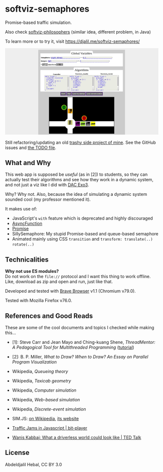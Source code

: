 # softviz-semaphores
Promise-based traffic simulation.

Also check [softviz-philosophers](https://github.com/djalilhebal/softviz-philosophers) (similar idea, different problem, in Java)

To learn more or to try it, visit https://djalil.me/softviz-semaphores/ 

![Screenshot](./images/thumbnail.png)

Still refactoring/updating an old [trashy side project of mine](https://djalil.me/trash/2019-12/dac-exo6/).
See the GitHub issues and [the TODO file](./TODO.md).


## What and Why
This web app is supposed be <em>useful</em> (as in \[2]) to students, so they can actually test their algorithms and see how they work in a dynamic system,
and not just a viz like I did with <a href="https://djalil.me/trash/2019-11/dac-exo3/?scenario=p1,p2,p3">DAC Exo3</a>.

Why? Why not. Also, because the idea of simulating a dynamic system sounded cool (my professor mentioned it).

It makes use of:
- JavaScript's <code>with</code> feature which is deprecated and highly discouraged
- <a href="https://developer.mozilla.org/en-US/docs/Web/JavaScript/Reference/Global_Objects/AsyncFunction">AsyncFunction</a>
- <a href="https://developer.mozilla.org/en-US/docs/Web/JavaScript/Reference/Global_Objects/Promise">Promise</a>
- SillySemaphore: My stupid Promise-based and queue-based semaphore
- Animated mainly using CSS `transition` and `transform: translate(..) rotate(..)`


## Technicalities
**Why not use ES modules?** \
Do not work on the `file://` protocol and I want this thing to work offline. Like, download as zip and open and run, just like that.

Developed and tested with <a href="https://brave.com/dre744">Brave Browser</a> v1.1 (Chromium v79.0).

Tested with Mozilla Firefox v76.0.

## References and Good Reads
These are some of the cool documents and topics I checked while making this...

- \[1]: Steve Carr and Jean Mayo and Ching-kuang Shene, <cite>ThreadMentor: A Pedagogical Tool for Multithreaded Programming</cite> (<a href="https://pages.mtu.edu/~shene/NSF-3/e-Book/index.html">tutorial</a>)

- \[2]: B. P. Miller, <cite>What to Draw? When to Draw? An Essay on Parallel Program Visualization</cite>

- Wikipedia, <i>Queueing theory</i>

- Wikipedia, <i>Taxicab geometry</i>

- Wikipedia, <i>Computer simulation</i>
- Wikipedia, <i>Web-based simulation</i>
- Wikipedia, <i>Discrete-event simulation</i>
- SIM.JS: <a href="https://en.wikipedia.org/wiki/SIM.JS">on Wikipedia</a>, <a href="http://simjs.com/index.html">its website</a>

- <a href="http://bit-player.org/2015/traffic-jams-in-javascript">Traffic Jams in Javascript | bit-player</a>

- <a href="https://www.ted.com/talks/wanis_kabbaj_what_a_driverless_world_could_look_like">Wanis Kabbaj: What a driverless world could look like | TED Talk</a>


## License
Abdeldjalil Hebal, CC BY 3.0
